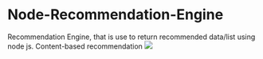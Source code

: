 # Node-Recommendation-Engine
Recommendation Engine, that is use to return recommended data/list using node js. Content-based recommendation
<img src="[./Screenshot 2023-11-14 131930.png](https://github.com/unique3900/Node-Recommendation-Engine/blob/87affb2861d0ca86a8fee817941bdb53d378e49b/ss.png)https://github.com/unique3900/Node-Recommendation-Engine/blob/87affb2861d0ca86a8fee817941bdb53d378e49b/ss.png"/>
